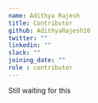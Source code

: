 ```yaml
---
name: Adithya Rajesh
title: Contributor
github: AdithyaRajesh10
twitter: ""
linkedin: ""
slack: ""
joining_date: ""
role : contributor
---
```


Still waiting for this
